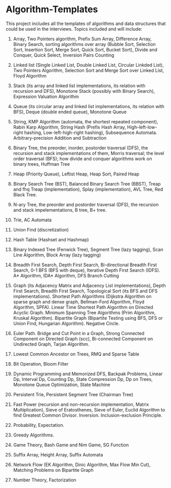 # Algorithm-Templates
This project includes all the templates of algorithms and data structures that could be used in the interviews.
Topics included and will include:

1. Array, Two Pointers algorithm, Prefix Sum Array, Difference Array, Binary Search, sorting algorithms over array (Bubble Sort, Selection Sort, Insertion Sort, Merge Sort, Quick Sort, Bucket Sort), Divide and Conquer, Quick Select, Inversion Pairs Counting

2. Linked list (Single Linked List, Double Linked List, Circular Linkded List), Two Pointers Algorithm, Selection Sort and Merge Sort over Linked List, Floyd Algorithm

3. Stack (its array and linked list implementations, its relation with recursion and DFS), Monotone Stack (possibly with Binary Search), Expression Valuation Algorithm

4. Queue (its circular array and linked list implementations, its relation with BFS), Deque (double ended queue), Monotone Queue

5. String, KMP Algorithm (automata, the shortest repeated component), Rabin Karp Algorithm, String Hash (Prefix Hash Array, High-left-low-right hashing, Low-left-high-right hashing), Subsequence Automata. Arbitrary-precision Addition and Subtraction

6. Binary Tree, the preorder, inorder, postorder traversal (DFS), the recursion and stack implementations of them, Morris traversal; the level order traversal (BFS); how divide and conquer algorithms work on binary trees, Huffman Tree

7. Heap (Priority Queue), Leftist Heap, Heap Sort, Paired Heap

8. Binary Search Tree (BST), Balanced Binary Search Tree (BBST), Treap and fhq Treap (implementation), Splay (implementation), AVL Tree, Red Black Tree.

9. N-ary Tree, the preorder and postorder traversal (DFS), the recursion and stack impelementations, B tree, B+ tree.

10. Trie, AC Automata

11. Union Find (discretization)

12. Hash Table (Hashset and Hashmap)

13. Binary Indexed Tree (Fenwick Tree), Segment Tree (lazy tagging), Scan Line Algorithm, Block Array (lazy tagging)

14. Breadth First Search, Depth First Search, Bi-directional Breadth First Search, 0-1 BFS (BFS with deque), Iterative Depth First Search (IDFS). A* Algorithm, IDA* Algorithm, DFS Branch Cutting

15. Graph (its Adjacency Matrix and Adjacency List implementations), Depth First Search, Breadth First Search, Topological Sort (its BFS and DFS implementations). Shortest Path Algorithms (Dijkstra Algorithm on sparse graph and dense graph, Bellman-Ford Algorithm, Floyd Algorithm, SPFA). Linear Time Shortest Path Algorithm on Directed Acyclic Graph. Minimum Spanning Tree Algorithms (Prim Algorithm, Kruskal Algorithm). Bipartite Graph (Bipartite Testing using BFS, DFS or Union Find, Hungarian Algorithm). Negative Circle.

16. Euler Path. Bridge and Cut Point in a Graph, Strong Connected Component on Directed Graph (scc), Bi-connected Component on Undirected Graph, Tarjan Algorithm.

17. Lowest Common Ancestor on Trees, RMQ and Sparse Table

18. Bit Operation, Bloom Filter

19. Dynamic Programming and Memorized DFS, Backpak Problems, Linear Dp, Interval Dp, Counting Dp, State Compression Dp, Dp on Trees, Monotone Queue Optimization, State Machine

20. Persistent Trie, Persistent Segment Tree (Chairman Tree)

21. Fast Power (recursion and non-recursion implementation, Matrix Multiplication), Sieve of Eratosthenes, Sieve of Euler, Euclid Algorithm to find Greatest Common Divisor. Inversion. Inclusion-exclusion Principle.

22. Probability, Expectation.

23. Greedy Algorithms.

24. Game Theory, Bash Game and Nim Game, SG Function

25. Suffix Array, Height Array, Suffix Automata

26. Network Flow (EK Algorithm, Dinic Algorithm, Max Flow Min Cut), Matching Problems on Bipartite Graph

27. Number Theory, Factorization
